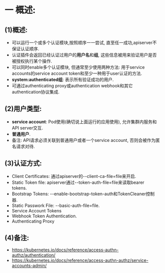 # 一 概述:
## (1)概述:
- 可以运行一个或多个认证模块,按照顺序一一尝试, 直至任一成功,apiserver不保证认证顺序.
- 认证插件会返回已经认证过用户的**用户名**和**组**, 这些信息被用来验证用户是否被授权执行某个操作.
- 可以同时enable多个认证模块, 但通常至少使用两种方法: 用于service accounts的service account token和至少一种用于user认证的方法.
- **system:authenticated组**: 表示所有验证成功的用户.
- 可通过authenticating proxy或authentication webhook和其它authentication协议集成.

## (2)用户类型:
- **service account**: Pod使用(确切说上面运行的应用使用), 允许集群内服务和API server交互.
- **普通用户**. 
- 备注: API请求必须关联到普通用户或者一个service account, 否则会被作为匿名请求对待.

## (3)认证方式:
- Client Certificates: 通过apiserver的--client-ca-file=file来开启.
- Static Token file: apiserver通过--token-auth-file=file来读取bearer tokens.
- Bootstrap Tokens: --enable-bootstrap-token-auth和TokenCleaner控制器.
- Static Passwork File: --basic-auth-file=file.
- Service Account Tokens
- Webhook Token Authentication.
- Authenticating Proxy

## (4)备注:
- https://kubernetes.io/docs/reference/access-authn-authz/authentication/
- https://kubernetes.io/docs/reference/access-authn-authz/service-accounts-admin/
